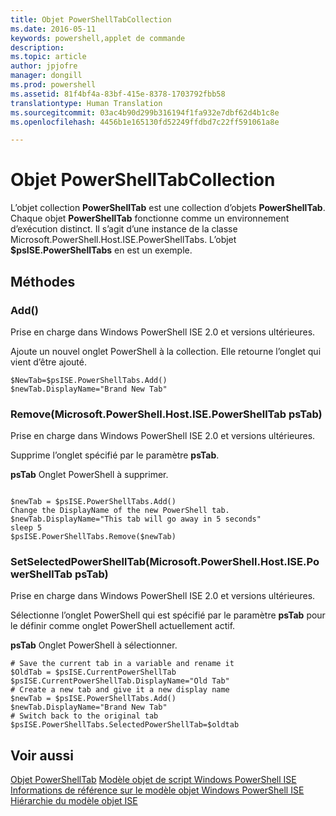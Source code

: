 ```yaml
---
title: Objet PowerShellTabCollection
ms.date: 2016-05-11
keywords: powershell,applet de commande
description: 
ms.topic: article
author: jpjofre
manager: dongill
ms.prod: powershell
ms.assetid: 81f4bf4a-83bf-415e-8378-1703792fbb58
translationtype: Human Translation
ms.sourcegitcommit: 03ac4b90d299b316194f1fa932e7dbf62d4b1c8e
ms.openlocfilehash: 4456b1e165130fd52249ffdbd7c22ff591061a8e

---
```


# Objet PowerShellTabCollection
  L’objet collection **PowerShellTab** est une collection d’objets **PowerShellTab**. Chaque objet **PowerShellTab** fonctionne comme un environnement d’exécution distinct. Il s’agit d’une instance de la classe Microsoft.PowerShell.Host.ISE.PowerShellTabs. L’objet **$psISE.PowerShellTabs** en est un exemple.

## Méthodes

### Add\(\)
  Prise en charge dans Windows PowerShell ISE 2.0 et versions ultérieures. 

 Ajoute un nouvel onglet PowerShell à la collection. Elle retourne l’onglet qui vient d’être ajouté.

```
$NewTab=$psISE.PowerShellTabs.Add()
$newTab.DisplayName="Brand New Tab"
```

### Remove\(Microsoft.PowerShell.Host.ISE.PowerShellTab psTab\)
  Prise en charge dans Windows PowerShell ISE 2.0 et versions ultérieures. 

 Supprime l’onglet spécifié par le paramètre **psTab**.

 **psTab**
 Onglet PowerShell à supprimer.

```

$newTab = $psISE.PowerShellTabs.Add()
Change the DisplayName of the new PowerShell tab. 
$newTab.DisplayName="This tab will go away in 5 seconds" 
sleep 5 
$psISE.PowerShellTabs.Remove($newTab)
```

### SetSelectedPowerShellTab\(Microsoft.PowerShell.Host.ISE.PowerShellTab psTab\)
  Prise en charge dans Windows PowerShell ISE 2.0 et versions ultérieures. 

 Sélectionne l’onglet PowerShell qui est spécifié par le paramètre **psTab** pour le définir comme onglet PowerShell actuellement actif.

 **psTab**
 Onglet PowerShell à sélectionner.

```
# Save the current tab in a variable and rename it
$OldTab = $psISE.CurrentPowerShellTab
$psISE.CurrentPowerShellTab.DisplayName="Old Tab"
# Create a new tab and give it a new display name
$newTab = $psISE.PowerShellTabs.Add()
$newTab.DisplayName="Brand New Tab" 
# Switch back to the original tab
$psISE.PowerShellTabs.SelectedPowerShellTab=$oldtab
```

## Voir aussi
 [Objet PowerShellTab](The-PowerShellTab-Object.md) 
 [Modèle objet de script Windows PowerShell ISE](../ise/The-Windows-PowerShell-ISE-Scripting-Object-Model.md) 
 [Informations de référence sur le modèle objet Windows PowerShell ISE](../ise/Windows-PowerShell-ISE-Object-Model-Reference.md) 
 [Hiérarchie du modèle objet ISE](../ise/The-ISE-Object-Model-Hierarchy.md)

  



<!--HONumber=Aug16_HO3-->


